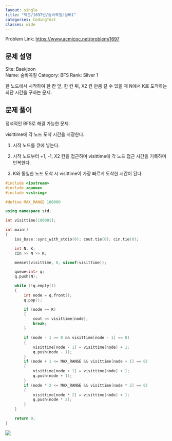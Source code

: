 ```yaml
---
layout: single
title: "백준/1697번/숨바꼭질/실버1"
categories: CodingTest
classes: wide
---
```


Problem Link: <https://www.acmicpc.net/problem/1697>


## 문제 설명

Site: Baekjoon   
Name: 숨바꼭질
Category: BFS
Rank: Silver 1

한 노드에서 시작하여 한 칸 앞, 한 칸 뒤, X2 칸 만큼 갈 수 있을 때 N에서 K로 도착하는 최단 시간을 구하는 문제.

## 문제 풀이

정석적인 BFS로 해결 가능한 문제.

visittime에 각 노드 도착 시간을 저장한다.

1. 시작 노드를 큐에 넣는다.

2. 시작 노드부터 +1, -1, X2 칸을 접근하며 visittime에 각 노드 접근 시간을 기록하며 반복한다.

3. K와 동일한 노드 도착 시 visittime이 가장 빠르게 도착한 시간이 된다.

```cpp
#include <iostream>
#include <queue>
#include <cstring>

#define MAX_RANGE 100000

using namespace std;

int visittime[100001];

int main()
{
    ios_base::sync_with_stdio(0); cout.tie(0); cin.tie(0);

    int N, K;
    cin >> N >> K;

    memset(visittime, 0, sizeof(visittime));

    queue<int> q;
    q.push(N);

    while (!q.empty())
    {
        int node = q.front();
        q.pop();

        if (node == K)
        {
            cout << visittime[node];
            break;
        }

        if (node - 1 >= 0 && visittime[node - 1] == 0)
        {
            visittime[node - 1] = visittime[node] + 1;
            q.push(node - 1);
        }
        if (node + 1 <= MAX_RANGE && visittime[node + 1] == 0)
        {
            visittime[node + 1] = visittime[node] + 1;
            q.push(node + 1);
        }
        if (node * 2 <= MAX_RANGE && visittime[node * 2] == 0)
        {
            visittime[node * 2] = visittime[node] + 1;
            q.push(node * 2);
        }
    }

    return 0;
}

```

![](/assets/images/CodingTest/백준1697번.PNG)
